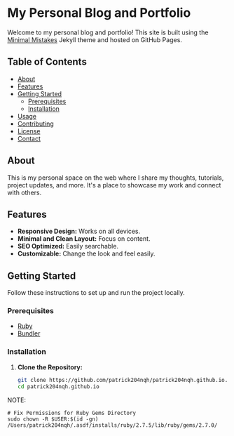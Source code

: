 # My Personal Blog and Portfolio

Welcome to my personal blog and portfolio! This site is built using the [Minimal Mistakes](https://github.com/mmistakes/minimal-mistakes) Jekyll theme and hosted on GitHub Pages.

## Table of Contents

- [About](#about)
- [Features](#features)
- [Getting Started](#getting-started)
  - [Prerequisites](#prerequisites)
  - [Installation](#installation)
- [Usage](#usage)
- [Contributing](#contributing)
- [License](#license)
- [Contact](#contact)

## About

This is my personal space on the web where I share my thoughts, tutorials, project updates, and more. It's a place to showcase my work and connect with others.

## Features

- **Responsive Design:** Works on all devices.
- **Minimal and Clean Layout:** Focus on content.
- **SEO Optimized:** Easily searchable.
- **Customizable:** Change the look and feel easily.

## Getting Started

Follow these instructions to set up and run the project locally.

### Prerequisites

- [Ruby](https://www.ruby-lang.org/en/documentation/installation/)
- [Bundler](https://bundler.io/)

### Installation

1. **Clone the Repository:**
   ```sh
   git clone https://github.com/patrick204nqh/patrick204nqh.github.io.git
   cd patrick204nqh.github.io

NOTE:
```
# Fix Permissions for Ruby Gems Directory
sudo chown -R $USER:$(id -gn) /Users/patrick204nqh/.asdf/installs/ruby/2.7.5/lib/ruby/gems/2.7.0/
```